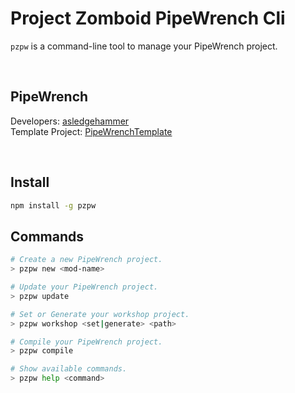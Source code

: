 # Project Zomboid PipeWrench Cli

`pzpw` is a command-line tool to manage your PipeWrench project.

<br>

## PipeWrench
Developers:  [asledgehammer](https://asledgehammer.com)  
Template Project: [PipeWrenchTemplate](https://github.com/asledgehammer/PipeWrenchTemplate)

<br>

## Install
```bash
npm install -g pzpw
```

## Commands
```bash
# Create a new PipeWrench project.
> pzpw new <mod-name>
```
```bash
# Update your PipeWrench project.
> pzpw update
```
```bash
# Set or Generate your workshop project.
> pzpw workshop <set|generate> <path>
```
```bash
# Compile your PipeWrench project.
> pzpw compile
```
```bash
# Show available commands.
> pzpw help <command>
```
